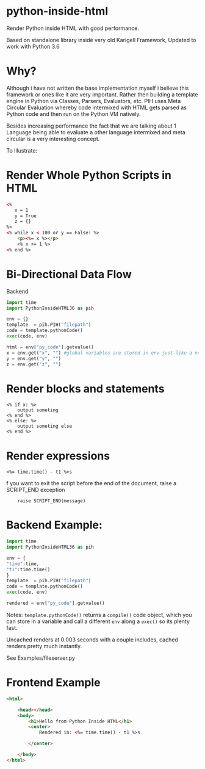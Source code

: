 # python-inside-html
Render Python inside HTML with good performance.

Based on standalone library inside very old Karigell Framework, Updated to work with Python 3.6

# Why?
Although i have not written the base implementation myself i believe this framework or ones like it are very important.
Rather then building a template engine in Python via Classes, Parsers, Evaluators, etc. PIH uses Meta Circular Evaluation whereby code intermixed with HTML gets parsed as Python code and then run on the Python VM natively.

Besides increasing performance the fact that we are talking about 1 Language being able to evaluate a other language intermixed and meta circular is a very interesting concept.

To Illustrate:


# Render Whole Python Scripts in HTML

```HTML
<% 
   x = 1
   y = True
   z = {}
%>
<% while x < 100 or y == False: %>
	<p><%= x %></p>
	<% x += 1 %>
<% end %>
```

# Bi-Directional Data Flow

Backend
```Python
import time
import PythonInsideHTML36 as pih

env = {}
template  = pih.PIH("filepath")
code = template.pythonCode()
exec(code, env)

html = env["py_code"].getvalue()
x = env.get("x", "") #global variables are stored in env just like a normal python exec
y = env.get("y", "")
z = env.get("z", "")
```

# Render blocks and statements
```
<% if x: %>
	output someting
<% end %>
<% else: %>
	output someting else
<% end %>
```

# Render expressions
```
<%= time.time() - t1 %>s
```

f you want to exit the script before the end of the document, raise a 
SCRIPT_END exception
```
    raise SCRIPT_END(message)
```
# Backend Example: 
```Python
import time
import PythonInsideHTML36 as pih

env = {
"time":time,
"t1":time.time()
}
template  = pih.PIH("filepath")
code = template.pythonCode()
exec(code, env)

rendered = env["py_code"].getvalue()
```

Notes:
	```template.pythonCode()``` returns a ```compile()``` code object, which you can store in a variable and call a different ```env``` along a ```exec()``` so its plenty fast. 
	
Uncached renders at 0.003 seconds with a couple includes, cached renders pretty much instantly. 


See Examples/fileserver.py
  
# Frontend Example
```HTML
<html>

	<head></head>
	<body>
		<h1>Hello from Python Inside HTML</h1>
		<center>
    		Rendered in: <%= time.time() - t1 %>s

		</center>

	</body>
</html>

```

